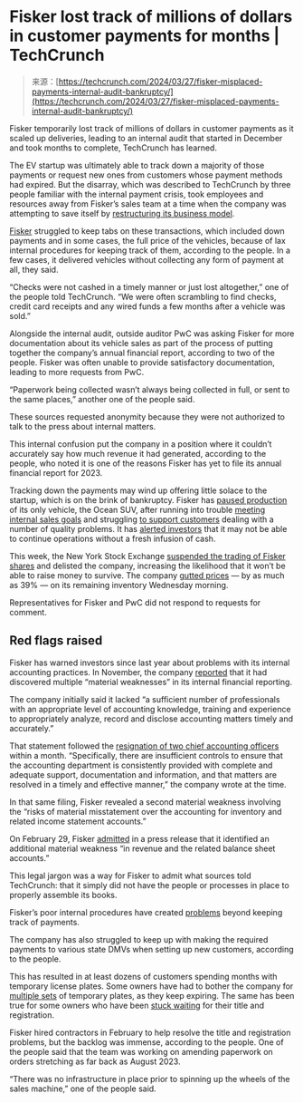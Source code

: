 <!--yml
category: 未分类
date: 2024-05-29 12:42:45
-->

# Fisker lost track of millions of dollars in customer payments for months | TechCrunch

> 来源：[https://techcrunch.com/2024/03/27/fisker-misplaced-payments-internal-audit-bankruptcy/](https://techcrunch.com/2024/03/27/fisker-misplaced-payments-internal-audit-bankruptcy/)

Fisker temporarily lost track of millions of dollars in customer payments as it scaled up deliveries, leading to an internal audit that started in December and took months to complete, TechCrunch has learned.

The EV startup was ultimately able to track down a majority of those payments or request new ones from customers whose payment methods had expired. But the disarray, which was described to TechCrunch by three people familiar with the internal payment crisis, took employees and resources away from Fisker’s sales team at a time when the company was attempting to save itself by [restructuring its business model](https://techcrunch.com/2024/01/04/ev-startup-fisker-sales-goals-dealerships/).

[Fisker](https://techcrunch.com/tag/fisker/) struggled to keep tabs on these transactions, which included down payments and in some cases, the full price of the vehicles, because of lax internal procedures for keeping track of them, according to the people. In a few cases, it delivered vehicles without collecting any form of payment at all, they said.

“Checks were not cashed in a timely manner or just lost altogether,” one of the people told TechCrunch. “We were often scrambling to find checks, credit card receipts and any wired funds a few months after a vehicle was sold.”

Alongside the internal audit, outside auditor PwC was asking Fisker for more documentation about its vehicle sales as part of the process of putting together the company’s annual financial report, according to two of the people. Fisker was often unable to provide satisfactory documentation, leading to more requests from PwC.

“Paperwork being collected wasn’t always being collected in full, or sent to the same places,” another one of the people said.

These sources requested anonymity because they were not authorized to talk to the press about internal matters.

This internal confusion put the company in a position where it couldn’t accurately say how much revenue it had generated, according to the people, who noted it is one of the reasons Fisker has yet to file its annual financial report for 2023.

Tracking down the payments may wind up offering little solace to the startup, which is on the brink of bankruptcy. Fisker has [paused production](https://techcrunch.com/2024/03/18/fisker-production-pause-going-concern-cash-raise/) of its only vehicle, the Ocean SUV, after running into trouble [meeting internal sales goals](https://techcrunch.com/2024/01/04/ev-startup-fisker-sales-goals-dealerships/) and struggling [to support customers](https://techcrunch.com/2024/02/09/fisker-ocean-braking-power-loss-problems-investigation/) dealing with a number of quality problems. It has [alerted investors](https://techcrunch.com/2024/03/25/fisker-nissan-deal-dead-funding-bankruptcy/) that it may not be able to continue operations without a fresh infusion of cash.

This week, the New York Stock Exchange [suspended the trading of Fisker shares](https://techcrunch.com/2024/03/25/fisker-trading-suspended-by-nyse/) and delisted the company, increasing the likelihood that it won’t be able to raise money to survive. The company [gutted prices](https://electrek.co/2024/03/27/fisker-slashes-msrp-ocean-trims-fights-to-stay-in-business/) — by as much as 39% — on its remaining inventory Wednesday morning.

Representatives for Fisker and PwC did not respond to requests for comment.

## Red flags raised

Fisker has warned investors since last year about problems with its internal accounting practices. In November, the company [reported](https://www.sec.gov/Archives/edgar/data/1720990/000172099023000125/fsr-20230930.htm) that it had discovered multiple “material weaknesses” in its internal financial reporting.

The company initially said it lacked “a sufficient number of professionals with an appropriate level of accounting knowledge, training and experience to appropriately analyze, record and disclose accounting matters timely and accurately.”

That statement followed the [resignation of two chief accounting officers](https://www.wsj.com/business/autos/ev-startup-fisker-has-lost-another-chief-accounting-officer-a876e09e) within a month. “Specifically, there are insufficient controls to ensure that the accounting department is consistently provided with complete and adequate support, documentation and information, and that matters are resolved in a timely and effective manner,” the company wrote at the time.

In that same filing, Fisker revealed a second material weakness involving the “risks of material misstatement over the accounting for inventory and related income statement accounts.”

On February 29, Fisker [admitted](https://investors.fiskerinc.com/news/news-details/2024/Fisker-Inc.-Announces-Preliminary-Q4-and-Full-Year-2023-Results/default.aspx) in a press release that it identified an additional material weakness “in revenue and the related balance sheet accounts.”

This legal jargon was a way for Fisker to admit what sources told TechCrunch: that it simply did not have the people or processes in place to properly assemble its books.

Fisker’s poor internal procedures have created [problems](https://www.reddit.com/r/Fisker/comments/1ack78d/extreme_shit_show/) beyond keeping track of payments.

The company has also struggled to keep up with making the required payments to various state DMVs when setting up new customers, according to the people.

This has resulted in at least dozens of customers spending months with temporary license plates. Some owners have had to bother the company for [multiple sets](https://www.reddit.com/r/Fisker/comments/1ao9dph/titleregistration_should_it_take_4_months/) of temporary plates, as they keep expiring. The same has been true for some owners who have been [stuck waiting](https://www.reddit.com/r/Fisker/comments/1avqiha/title_registration_saga/) for their title and registration.

Fisker hired contractors in February to help resolve the title and registration problems, but the backlog was immense, according to the people. One of the people said that the team was working on amending paperwork on orders stretching as far back as August 2023.

“There was no infrastructure in place prior to spinning up the wheels of the sales machine,” one of the people said.